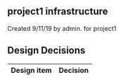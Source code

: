 ## project1 infrastructure

Created 9/11/19 by admin. for project1


## Design Decisions
| Design item                | Decision|
| :----------------------------------- | :--------------------------------------------------------------------------------|

